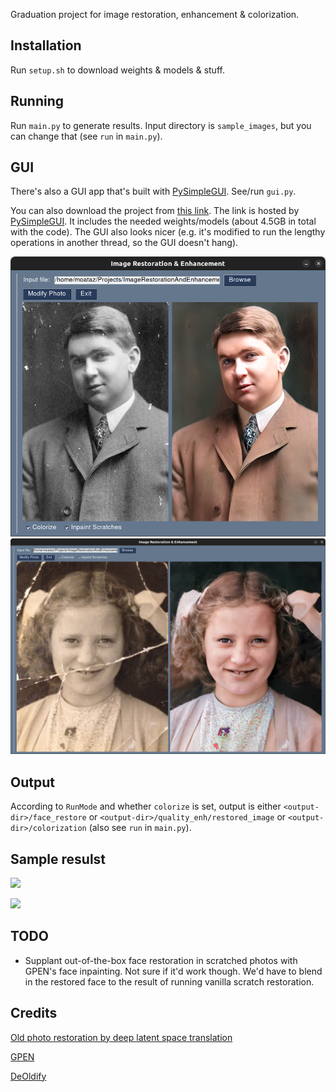Graduation project for image restoration, enhancement & colorization.

## Installation

Run `setup.sh` to download weights & models & stuff. 

## Running

Run `main.py` to generate results. Input directory is `sample_images`, but you can change that (see `run` in `main.py`).

## GUI

There's also a GUI app that's built with [PySimpleGUI](https://github.com/PySimpleGUI/PySimpleGUI). See/run `gui.py`.

You can also download the project from [this link](http://mizosoft.imagerestoration.pysimplegui.org). The link is hosted by [PySimpleGUI](https://github.com/PySimpleGUI). It includes the needed weights/models (about 4.5GB in total with the code). The GUI also looks nicer (e.g. it's modified to run the lengthy operations in another thread, so the GUI doesn't hang). 

![](img/gui_ss.png)
![](img/gui_ss_2.png)

## Output

According to `RunMode` and whether `colorize` is set, output is either `<output-dir>/face_restore` or `<output-dir>/quality_enh/restored_image`
or `<output-dir>/colorization` (also see `run` in `main.py`).

## Sample resulst

![](img/b.jpg)

![](img/b_out.png)

## TODO 

 - Supplant out-of-the-box face restoration in scratched photos with GPEN's face inpainting. Not sure if it'd work though.
   We'd have to blend in the restored face to the result of running vanilla scratch restoration.

## Credits

[Old photo restoration by deep latent space translation](https://github.com/microsoft/Bringing-Old-Photos-Back-to-Life)

[GPEN](https://github.com/yangxy/GPEN)

[DeOldify](https://github.com/jantic/DeOldify)

